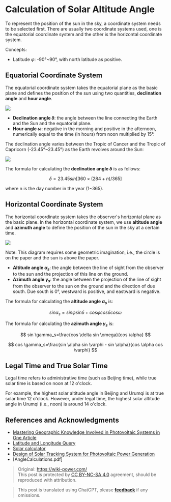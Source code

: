 # Calculation of Solar Altitude Angle

To represent the position of the sun in the sky, a coordinate system needs to be selected first. There are usually two coordinate systems used, one is the equatorial coordinate system and the other is the horizontal coordinate system.

Concepts:

- Latitude $\varphi$: -90°~90°, with north latitude as positive.

## Equatorial Coordinate System

The equatorial coordinate system takes the equatorial plane as the basic plane and defines the position of the sun using two quantities, **declination angle** and **hour angle**.

![](https://f004.backblazeb2.com/file/wiki-media/img/20220302221638.png)

- **Declination angle $\delta$**: the angle between the line connecting the Earth and the Sun and the equatorial plane.
- **Hour angle $\omega$**: negative in the morning and positive in the afternoon, numerically equal to the time (in hours) from noon multiplied by 15°.

The declination angle varies between the Tropic of Cancer and the Tropic of Capricorn (-23.45°~23.45°) as the Earth revolves around the Sun:

![](https://f004.backblazeb2.com/file/wiki-media/img/20220302222024.png)

The formula for calculating the **declination angle $\delta$** is as follows:

$$
\delta =23.45sin[360×(284+n)/365]
$$

where n is the day number in the year (1~365).

## Horizontal Coordinate System

The horizontal coordinate system takes the observer's horizontal plane as the basic plane. In the horizontal coordinate system, we use **altitude angle** and **azimuth angle** to define the position of the sun in the sky at a certain time.

![](https://f004.backblazeb2.com/file/wiki-media/img/20220302222855.png)

Note: This diagram requires some geometric imagination, i.e., the circle is on the paper and the sun is above the paper.

- **Altitude angle $\alpha_s$**: the angle between the line of sight from the observer to the sun and the projection of this line on the ground.
- **Azimuth angle $\gamma_s$**: the angle between the projection of the line of sight from the observer to the sun on the ground and the direction of due south. Due south is 0°, westward is positive, and eastward is negative.

The formula for calculating the **altitude angle $\alpha_s$** is:

$$
sin \alpha_s =sin \varphi sin \delta+cos \varphi cos\delta cos \omega
$$

The formula for calculating the **azimuth angle $\gamma_s$** is:

$$
sin \gamma_s=\frac{cos \delta sin \omega}{cos \alpha}
$$

$$
cos \gamma_s=\frac{sin \alpha sin \varphi - sin \alpha}{cos \alpha cos \varphi}
$$

## Legal Time and True Solar Time

Legal time refers to administrative time (such as Beijing time), while true solar time is based on noon at 12 o'clock.

For example, the highest solar altitude angle in Beijing and Urumqi is at true solar time 12 o'clock. However, under legal time, the highest solar altitude angle in Urumqi (i.e., noon) is around 14 o'clock.

## References and Acknowledgments

- [Mastering Geographic Knowledge Involved in Photovoltaic Systems in One Article](https://mp.weixin.qq.com/s/65Pi-s68-NaP2Qi3Ia3wdA)
- [Latitude and Longitude Query](https://jingweidu.bmcx.com/)
- [Solar calculator](https://github.com/asheshwor/solar-calculator)
- [Design of Solar Tracking System for Photovoltaic Power Generation](http://www.360doc.com/content/18/0703/13/7941214_767348251.shtml)
- [AngleCalculations.pdf]

> Original: <https://wiki-power.com/>  
> This post is protected by [CC BY-NC-SA 4.0](https://creativecommons.org/licenses/by/4.0/deed.en) agreement, should be reproduced with attribution.

> This post is translated using ChatGPT, please [**feedback**](https://github.com/linyuxuanlin/Wiki_MkDocs/issues/new) if any omissions.